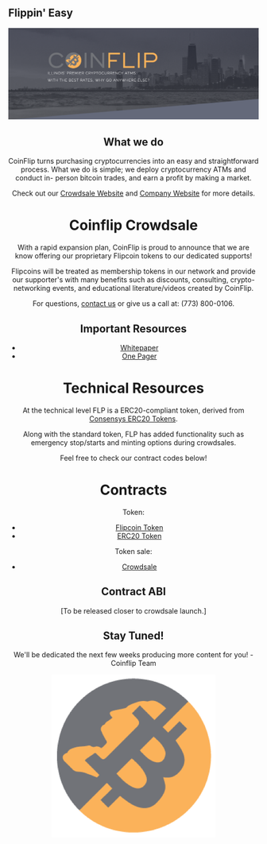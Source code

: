 ## Flippin' Easy
<div style="text-align:center"><img src = "/resources/backdrop.png"/>

## What we do

CoinFlip turns purchasing cryptocurrencies into an easy and straightforward process. What we do is simple; we deploy cryptocurrency ATMs and conduct in- person bitcoin trades, and earn a profit by making a market.

Check out our [Crowdsale Website](https://www.flipcoinsale.com) and [Company Website](https://www.coinflip.tech) for more details.


# Coinflip Crowdsale

With a rapid expansion plan, CoinFlip is proud to announce that we are know offering our proprietary Flipcoin tokens to our dedicated supports!

Flipcoins will be treated as membership tokens in our network and provide our supporter's with many benefits such as discounts, consulting, crypto-networking events, and educational literature/videos created by CoinFlip.

For questions, [contact us](info@coinflip.tech) or give us a call at: (773) 800-0106.

## Important Resources
- [Whitepaper](/resources/WHITEPAPER.pdf)
- [One Pager](/resources/ONE_PAGER.pdf)


# Technical Resources

At the technical level FLP is a ERC20-compliant token, derived from [Consensys ERC20 Tokens](https://github.com/ConsenSys/Tokens).

Along with the standard token, FLP has added functionality such as emergency stop/starts and minting options during crowdsales. 

Feel free to check our contract codes below!

# Contracts

Token:
- [Flipcoin Token](/sale/contracts/main/Flipcoin20.sol)
- [ERC20 Token](/sale/contracts/main/Flipcoin_Standard.sol)

Token sale:
- [Crowdsale](/sale/contracts/main/TokenSale.sol)

## Contract ABI

[To be released closer to crowdsale launch.]

## Stay Tuned!
We'll be dedicated the next few weeks producing more content for you! -  Coinflip Team 

<div style="text-align:center"><img src = "/resources/CoinFlip_Logo.png"/>
